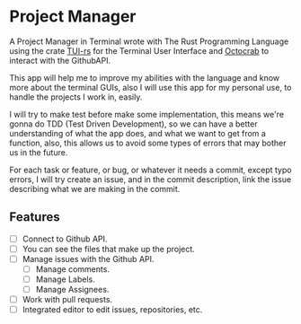 # Project Manager

A Project Manager in Terminal wrote with The Rust Programming Language using the crate [TUI-rs](https://github.com/fdehau/tui-rs) for the Terminal User Interface and
[Octocrab](https://github.com/XAMPPRocky/octocrab.git) to interact with the GithubAPI.

This app will help me to improve my abilities with the language and know more about the terminal GUIs, also I will use this app for my personal use, to handle the projects
I work in, easily.

I will try to make test before make some implementation, this means we're gonna do TDD (Test Driven Development), so we can have a better understanding of what the app does,
and what we want to get from a function, also, this allows us to avoid some types of errors that may bother us in the future.

For each task or feature, or bug, or whatever it needs a commit, except typo errors, I will try create an issue, and in the commit description, link the issue describing what
we are making in the commit.

## Features
* [ ] Connect to Github API.
* [ ] You can see the files that make up the project.
* [ ] Manage issues with the Github API.
  * [ ] Manage comments.
  * [ ] Manage Labels.
  * [ ] Manage Assignees.
* [ ] Work with pull requests.
* [ ] Integrated editor to edit issues, repositories, etc.
